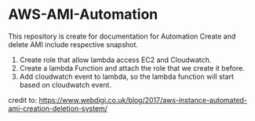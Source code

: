 # AWS-AMI-Automation
This repository is create for documentation for Automation Create and delete AMI include respective snapshot.

1. Create role that allow lambda access EC2 and Cloudwatch.
2. Create a lambda Function and attach the role that we create it before.
3. Add cloudwatch event to lambda, so the lambda function will start based on cloudwatch event.


credit to: https://www.webdigi.co.uk/blog/2017/aws-instance-automated-ami-creation-deletion-system/
